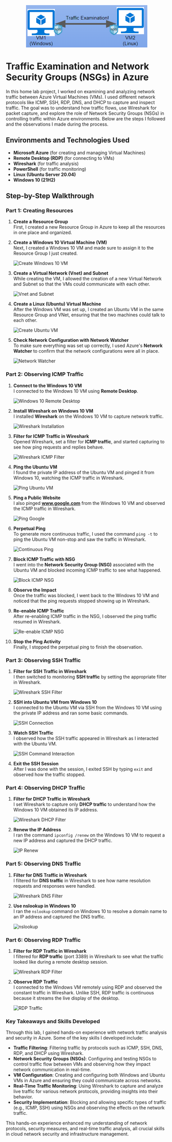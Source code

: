 <p align="center">
  <img src="https://github.com/Jalal-Hatamleh/Azure-NSG/blob/main/images/1.png?raw=true" alt="Installation Screenshot"/>
</p>

# Traffic Examination and Network Security Groups (NSGs) in Azure

In this home lab project, I worked on examining and analyzing network traffic between Azure Virtual Machines (VMs). I used different network protocols like ICMP, SSH, RDP, DNS, and DHCP to capture and inspect traffic. The goal was to understand how traffic flows, use Wireshark for packet capture, and explore the role of Network Security Groups (NSGs) in controlling traffic within Azure environments. Below are the steps I followed and the observations I made during the process.

## Environments and Technologies Used

- **Microsoft Azure** (for creating and managing Virtual Machines)
- **Remote Desktop (RDP)** (for connecting to VMs)
- **Wireshark** (for traffic analysis)
- **PowerShell** (for traffic monitoring)
- **Linux (Ubuntu Server 20.04)**
- **Windows 10 (21H2)**

## Step-by-Step Walkthrough

### Part 1: Creating Resources

1. **Create a Resource Group**  
   First, I created a new Resource Group in Azure to keep all the resources in one place and organized.

2. **Create a Windows 10 Virtual Machine (VM)**  
   Next, I created a Windows 10 VM and made sure to assign it to the Resource Group I just created.

   ![Create Windows 10 VM](image-path)

3. **Create a Virtual Network (Vnet) and Subnet**  
   While creating the VM, I allowed the creation of a new Virtual Network and Subnet so that the VMs could communicate with each other.

   ![Vnet and Subnet](image-path)

4. **Create a Linux (Ubuntu) Virtual Machine**  
   After the Windows VM was set up, I created an Ubuntu VM in the same Resource Group and VNet, ensuring that the two machines could talk to each other.

   ![Create Ubuntu VM](image-path)

5. **Check Network Configuration with Network Watcher**  
   To make sure everything was set up correctly, I used Azure's **Network Watcher** to confirm that the network configurations were all in place.

   ![Network Watcher](image-path)

### Part 2: Observing ICMP Traffic

1. **Connect to the Windows 10 VM**  
   I connected to the Windows 10 VM using **Remote Desktop**.

   ![Windows 10 Remote Desktop](image-path)

2. **Install Wireshark on Windows 10 VM**  
   I installed **Wireshark** on the Windows 10 VM to capture network traffic.

   ![Wireshark Installation](image-path)

3. **Filter for ICMP Traffic in Wireshark**  
   Opened Wireshark, set a filter for **ICMP traffic**, and started capturing to see how ping requests and replies behave.

   ![Wireshark ICMP Filter](image-path)

4. **Ping the Ubuntu VM**  
   I found the private IP address of the Ubuntu VM and pinged it from Windows 10, watching the ICMP traffic in Wireshark.

   ![Ping Ubuntu VM](image-path)

5. **Ping a Public Website**  
   I also pinged **www.google.com** from the Windows 10 VM and observed the ICMP traffic in Wireshark.

   ![Ping Google](image-path)

6. **Perpetual Ping**  
   To generate more continuous traffic, I used the command `ping -t` to ping the Ubuntu VM non-stop and saw the traffic in Wireshark.

   ![Continuous Ping](image-path)

7. **Block ICMP Traffic with NSG**  
   I went into the **Network Security Group (NSG)** associated with the Ubuntu VM and blocked incoming ICMP traffic to see what happened.

   ![Block ICMP NSG](image-path)

8. **Observe the Impact**  
   Once the traffic was blocked, I went back to the Windows 10 VM and noticed that the ping requests stopped showing up in Wireshark.

9. **Re-enable ICMP Traffic**  
   After re-enabling ICMP traffic in the NSG, I observed the ping traffic resumed in Wireshark.

   ![Re-enable ICMP NSG](image-path)

10. **Stop the Ping Activity**  
   Finally, I stopped the perpetual ping to finish the observation.

### Part 3: Observing SSH Traffic

1. **Filter for SSH Traffic in Wireshark**  
   I then switched to monitoring **SSH traffic** by setting the appropriate filter in Wireshark.

   ![Wireshark SSH Filter](image-path)

2. **SSH into Ubuntu VM from Windows 10**  
   I connected to the Ubuntu VM via SSH from the Windows 10 VM using the private IP address and ran some basic commands.

   ![SSH Connection](image-path)

3. **Watch SSH Traffic**  
   I observed how the SSH traffic appeared in Wireshark as I interacted with the Ubuntu VM.

   ![SSH Command Interaction](image-path)

4. **Exit the SSH Session**  
   After I was done with the session, I exited SSH by typing `exit` and observed how the traffic stopped.

### Part 4: Observing DHCP Traffic

1. **Filter for DHCP Traffic in Wireshark**  
   I set Wireshark to capture only **DHCP traffic** to understand how the Windows 10 VM obtained its IP address.

   ![Wireshark DHCP Filter](image-path)

2. **Renew the IP Address**  
   I ran the command `ipconfig /renew` on the Windows 10 VM to request a new IP address and captured the DHCP traffic.

   ![IP Renew](image-path)

### Part 5: Observing DNS Traffic

1. **Filter for DNS Traffic in Wireshark**  
   I filtered for **DNS traffic** in Wireshark to see how name resolution requests and responses were handled.

   ![Wireshark DNS Filter](image-path)

2. **Use nslookup in Windows 10**  
   I ran the `nslookup` command on Windows 10 to resolve a domain name to an IP address and captured the DNS traffic.

   ![nslookup](image-path)

### Part 6: Observing RDP Traffic

1. **Filter for RDP Traffic in Wireshark**  
   I filtered for **RDP traffic** (port 3389) in Wireshark to see what the traffic looked like during a remote desktop session.

   ![Wireshark RDP Filter](image-path)

2. **Observe RDP Traffic**  
   I connected to the Windows VM remotely using RDP and observed the constant traffic in Wireshark. Unlike SSH, RDP traffic is continuous because it streams the live display of the desktop.

   ![RDP Traffic](image-path)

### Key Takeaways and Skills Developed

Through this lab, I gained hands-on experience with network traffic analysis and security in Azure. Some of the key skills I developed include:

- **Traffic Filtering**: Filtering traffic by protocols such as ICMP, SSH, DNS, RDP, and DHCP using Wireshark.
- **Network Security Groups (NSGs)**: Configuring and testing NSGs to control traffic flow between VMs and observing how they impact network communication in real-time.
- **VM Configuration**: Creating and configuring both Windows and Ubuntu VMs in Azure and ensuring they could communicate across networks.
- **Real-Time Traffic Monitoring**: Using Wireshark to capture and analyze live traffic for various network protocols, providing insights into their behavior.
- **Security Implementation**: Blocking and allowing specific types of traffic (e.g., ICMP, SSH) using NSGs and observing the effects on the network traffic.

This hands-on experience enhanced my understanding of network protocols, security measures, and real-time traffic analysis, all crucial skills in cloud network security and infrastructure management.

